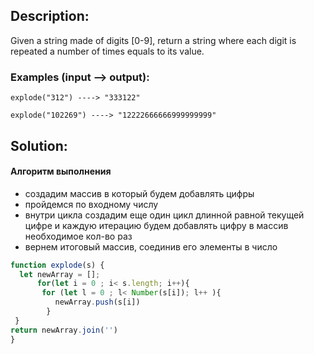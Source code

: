 
## Description:
Given a string made of digits [0-9], return a string where each digit is repeated a number of times equals to its value.

### Examples (input --> output):

```
explode("312") ----> "333122"

explode("102269") ----> "12222666666999999999"
```

## Solution:

#### Алгоритм выполнения
- создадим массив в который будем добавлять цифры
- пройдемся по входному числу
- внутри цикла создадим еще один цикл длинной равной текущей цифре и каждую итерацию будем добавлять цифру в массив необходимое кол-во раз
- вернем итоговый массив, соединив его элементы в число

```javascript
function explode(s) {
  let newArray = [];
      for(let i = 0 ; i< s.length; i++){
       for (let l = 0 ; l< Number(s[i]); l++ ){
          newArray.push(s[i])
        }
 }
return newArray.join('')
}

```
